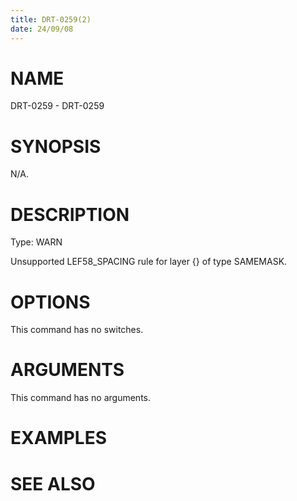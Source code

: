 ```yaml
---
title: DRT-0259(2)
date: 24/09/08
---
```


# NAME

DRT-0259 - DRT-0259

# SYNOPSIS

N/A.

# DESCRIPTION

Type: WARN

Unsupported LEF58_SPACING rule for layer {} of type SAMEMASK.

# OPTIONS

This command has no switches.

# ARGUMENTS

This command has no arguments.

# EXAMPLES

# SEE ALSO
